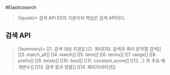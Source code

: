 #Elasticsearch 


> [!quote]+ 검색 API
> ES의 기본이자 핵심은 검색 API이다.

## 검색 API
> [!summary]+ 
> [[1. 검색 대상 지정]]
> [[2. 쿼리DSL 검색과 쿼리 문자열 검색]]
> [[3. match_all]]
> [[4. match]]
> [[5. term]]
> [[6. terms]]
> [[7. range]]
> [[8. prefix]]
> [[9. exists]]
> [[10. bool]]
> [[11. constant_score]]
> [[12. 그 외 주요 매개변수]]
> [[13. 검색 결과 정렬]]
> [[14. 페이지네이션]]
> 
> 
